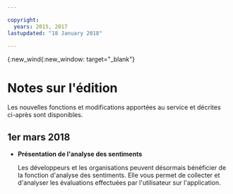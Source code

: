 ```yaml
---

copyright:
  years: 2015, 2017
lastupdated: "18 January 2018"

---
```


{:new_wind{:new_window: target="_blank"}

# Notes sur l'édition
Les nouvelles fonctions et modifications apportées au service et décrites ci-après sont disponibles. 

## 1er mars 2018

- **Présentation de l'analyse des sentiments** 

   Les développeurs et les organisations peuvent désormais bénéficier de la fonction d'analyse des sentiments. Elle vous permet de collecter et d'analyser les évaluations effectuées par l'utilisateur sur l'application. 

   
